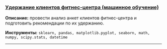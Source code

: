 ### <a href="https://github.com/OJhonny/Data-Analyst-Yandex.Practicum-/blob/main/Projects/%D0%A3%D0%B4%D0%B5%D1%80%D0%B6%D0%B0%D0%BD%D0%B8%D0%B5%20%D0%BA%D0%BB%D0%B8%D0%B5%D0%BD%D1%82%D0%BE%D0%B2%20%D1%84%D0%B8%D1%82%D0%BD%D0%B5%D1%81-%D1%86%D0%B5%D0%BD%D1%82%D1%80%D0%B0%20(%D0%BC%D0%B0%D1%88%D0%B8%D0%BD%D0%BD%D0%BE%D0%B5%20%D0%BE%D0%B1%D1%83%D1%87%D0%B5%D0%BD%D0%B8%D0%B5)%20.ipynb" target="blank">Удержание клиентов фитнес-центра (машинное обучение) </a>

**Описание:**
провести анализ анкет клиентов фитнес-центра и подготовить рекомендации по их удержанию.

**Инструменты:**
`sklearn, pandas, matplotlib.pyplot, seaborn, math, numpy, scipy.stats, datetime`
<hr>
